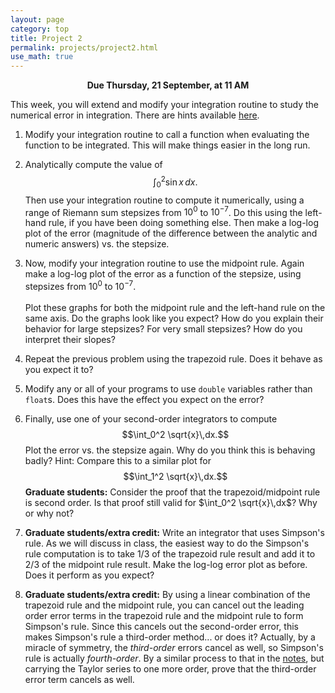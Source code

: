 ```yaml
---
layout: page
category: top
title: Project 2
permalink: projects/project2.html
use_math: true
---
```

<center>

<b>Due Thursday, 21 September, at 11 AM</b><br>

</center>

This week, you will extend and modify your integration routine to study the numerical error in integration. There are hints available <a href="project2hints.html">here</a>.

1. Modify your integration routine to call a function when evaluating the function to be integrated. This will make things easier in the long run.

2. Analytically compute the value of $$\int_{0}^{2} \sin x\, dx.$$ Then use your integration routine to compute it numerically, using a range of Riemann sum stepsizes from $10^{0}$ to $10^{-7}$. Do this using the left-hand rule, if you have been doing something else. Then make a log-log plot of the error (magnitude of the difference between the analytic and numeric answers) vs. the stepsize.

3. Now, modify your integration routine to use the midpoint rule. Again make a log-log plot of the error as a function of the stepsize, using stepsizes from $10^{0}$ to $10^{-7}$.<br><br> Plot these graphs for both the midpoint rule and the left-hand rule on the same axis. Do the graphs look like you expect? How do you explain their behavior for large stepsizes? For very small stepsizes? How do you interpret their slopes?

4. Repeat the previous problem using the trapezoid rule. Does it behave as you expect it to?

5. Modify any or all of your programs to use ```double``` variables rather than ```float```s. Does this have the effect you expect on the error?

6. Finally, use one of your second-order integrators to compute $$\int_0^2 \sqrt{x}\,dx.$$ Plot the error vs. the stepsize again. Why do you think this is behaving badly?
  Hint: Compare this to a similar plot for $$\int_1^2 \sqrt{x}\,dx.$$ **Graduate students:** Consider the proof that the trapezoid/midpoint rule is second order.
Is that proof still valid for $\int_0^2 \sqrt{x}\,dx$? Why or why not?

7. **Graduate students/extra credit:** Write an integrator that uses Simpson's rule. As we will discuss in class, the easiest way to do the Simpson's rule computation is to take 1/3 of the trapezoid
  rule result and add it to 2/3 of the midpoint rule result. Make the log-log error plot as before. Does it perform as you expect?

8. **Graduate students/extra credit:** By using a linear combination of the trapezoid rule and the midpoint rule, you can cancel out the leading order error terms
in the trapezoid rule and the midpoint rule to form Simpson's rule. Since this cancels out the second-order error, this makes Simpson's rule a third-order method... or 
does it? Actually, by a miracle of symmetry, the *third-order* errors cancel as well, so Simpson's rule is actually *fourth-order*. By a similar process to that in
the <a href="../notes/integration-notes.pdf">notes</a>, but carrying the Taylor series to one more order, prove that the third-order error term cancels as well.
